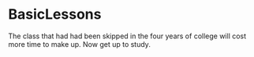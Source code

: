 # BasicLessons
The class that had had been skipped in the four years of college will cost more time to make up.
Now get up to study.